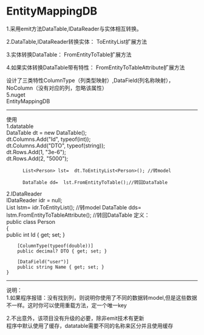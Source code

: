 # EntityMappingDB

1.采用emit方法DataTable,IDataReader与实体相互转换。

2.DataTable,IDataReader转换实体：
ToEntityList扩展方法

3.实体转换DataTable：
FromEntityToTable扩展方法

4.如果实体转换DataTable带有特性：
FromEntityToTableAttribute扩展方法

设计了三类特性ColumnType（列类型映射）,DataField(列名称映射），NoColumn（没有对应的列，忽略该属性）  
5.nuget  
EntityMappingDB

------------------------------------------------------------
使用  
1.datatable  
            DataTable dt = new DataTable();    
            dt.Columns.Add("Id", typeof(int));  
            dt.Columns.Add("DTO", typeof(string));  
            dt.Rows.Add(1, "3e-6");  
            dt.Rows.Add(2, "5000");  

          List<Person> lst=  dt.ToEntityList<Person>(); //转model  

          DataTable dd=  lst.FromEntityToTable();//转回DataTable  
2.IDataReader  
            IDataReader idr = null;    
            List<Person> lstm=  idr.ToEntityList<Person>();  //转model
            DataTable dds=   lstm.FromEntityToTableAttribute<Person>();  //转回DataTable
定义：  
 public class Person  
    {  
        public int Id { get; set; }  

        [ColumnType(typeof(double))]  
        public decimal? DTO { get; set; }  

        [DataField("user")]  
        public string Name { get; set; }  
    }  

------------------------------------------------------------------------------
说明：  
1.如果程序报错：没有找到列，则说明你使用了不同的数据转model,但是这些数据不一样。这时你可以使用重载方法，定一个唯一key  

2.不出意外，该项目没有升级的必要，除非emit技术有更新  
程序中默认使用了缓存，datatable需要不同的名称来区分并且使用缓存  

